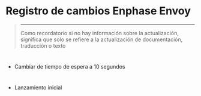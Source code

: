 # Registro de cambios Enphase Envoy

>****
>
>Como recordatorio si no hay información sobre la actualización, significa que solo se refiere a la actualización de documentación, traducción o texto

# 

- Cambiar de tiempo de espera a 10 segundos

# 

- Lanzamiento inicial
